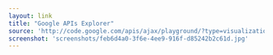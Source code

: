 ```yaml
---
layout: link
title: "Google APIs Explorer"
source: 'http://code.google.com/apis/ajax/playground/?type=visualization#bar_chart'
screenshot: 'screenshots/feb6d4a0-3f6e-4ee9-916f-d85242b2c61d.jpg'
---
```


